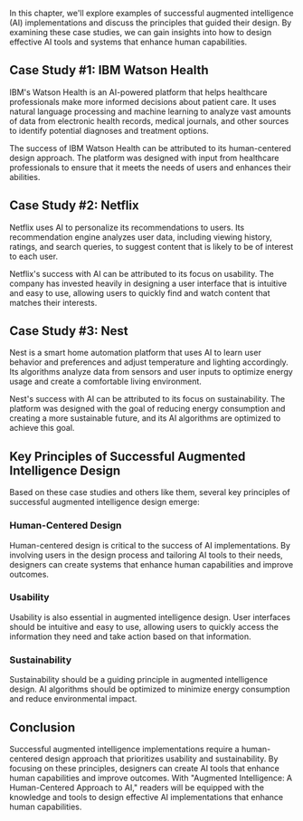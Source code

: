 

In this chapter, we'll explore examples of successful augmented intelligence (AI) implementations and discuss the principles that guided their design. By examining these case studies, we can gain insights into how to design effective AI tools and systems that enhance human capabilities.

Case Study #1: IBM Watson Health
--------------------------------

IBM's Watson Health is an AI-powered platform that helps healthcare professionals make more informed decisions about patient care. It uses natural language processing and machine learning to analyze vast amounts of data from electronic health records, medical journals, and other sources to identify potential diagnoses and treatment options.

The success of IBM Watson Health can be attributed to its human-centered design approach. The platform was designed with input from healthcare professionals to ensure that it meets the needs of users and enhances their abilities.

Case Study #2: Netflix
----------------------

Netflix uses AI to personalize its recommendations to users. Its recommendation engine analyzes user data, including viewing history, ratings, and search queries, to suggest content that is likely to be of interest to each user.

Netflix's success with AI can be attributed to its focus on usability. The company has invested heavily in designing a user interface that is intuitive and easy to use, allowing users to quickly find and watch content that matches their interests.

Case Study #3: Nest
-------------------

Nest is a smart home automation platform that uses AI to learn user behavior and preferences and adjust temperature and lighting accordingly. Its algorithms analyze data from sensors and user inputs to optimize energy usage and create a comfortable living environment.

Nest's success with AI can be attributed to its focus on sustainability. The platform was designed with the goal of reducing energy consumption and creating a more sustainable future, and its AI algorithms are optimized to achieve this goal.

Key Principles of Successful Augmented Intelligence Design
----------------------------------------------------------

Based on these case studies and others like them, several key principles of successful augmented intelligence design emerge:

### Human-Centered Design

Human-centered design is critical to the success of AI implementations. By involving users in the design process and tailoring AI tools to their needs, designers can create systems that enhance human capabilities and improve outcomes.

### Usability

Usability is also essential in augmented intelligence design. User interfaces should be intuitive and easy to use, allowing users to quickly access the information they need and take action based on that information.

### Sustainability

Sustainability should be a guiding principle in augmented intelligence design. AI algorithms should be optimized to minimize energy consumption and reduce environmental impact.

Conclusion
----------

Successful augmented intelligence implementations require a human-centered design approach that prioritizes usability and sustainability. By focusing on these principles, designers can create AI tools that enhance human capabilities and improve outcomes. With "Augmented Intelligence: A Human-Centered Approach to AI," readers will be equipped with the knowledge and tools to design effective AI implementations that enhance human capabilities.
